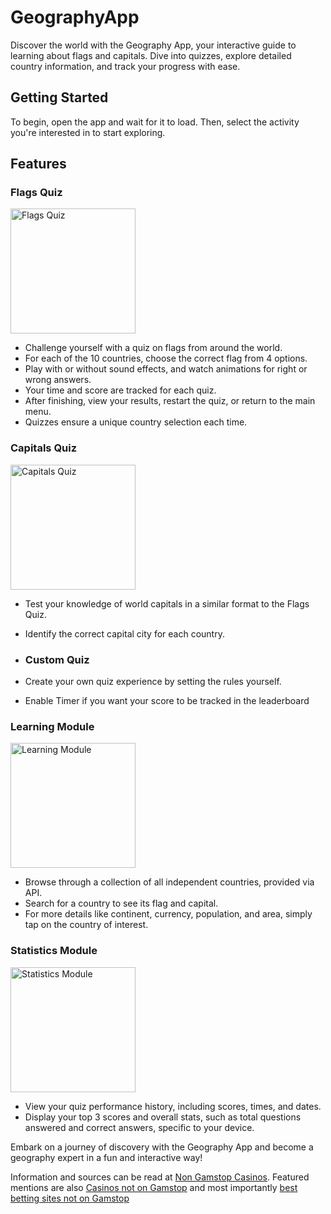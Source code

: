 # GeographyApp

Discover the world with the Geography App, your interactive guide to learning about flags and capitals. Dive into quizzes, explore detailed country information, and track your progress with ease.

## Getting Started

To begin, open the app and wait for it to load. Then, select the activity you're interested in to start exploring.

## Features


### Flags Quiz

<img src="https://github.com/nikagacho/GeographyApp/assets/145837221/80ea39bf-6da3-4cfe-9ea7-4af2345ec172" width="200" alt="Flags Quiz">

- Challenge yourself with a quiz on flags from around the world.
- For each of the 10 countries, choose the correct flag from 4 options.
- Play with or without sound effects, and watch animations for right or wrong answers.
- Your time and score are tracked for each quiz.
- After finishing, view your results, restart the quiz, or return to the main menu.
- Quizzes ensure a unique country selection each time.

### Capitals Quiz

<img src="https://github.com/nikagacho/GeographyApp/assets/145837221/41ad5ab9-fbd5-40ed-a939-8d761e3f653c" width="200" alt="Capitals Quiz">

- Test your knowledge of world capitals in a similar format to the Flags Quiz.
- Identify the correct capital city for each country.

- ### Custom Quiz


- Create your own quiz experience by setting the rules yourself.
- Enable Timer if you want your score to be tracked in the leaderboard

### Learning Module

<img src="https://github.com/nikagacho/GeographyApp/assets/145837221/336badc4-a0bd-47f3-b1ec-8070ee2eb350" width="200" alt="Learning Module">

- Browse through a collection of all independent countries, provided via API.
- Search for a country to see its flag and capital.
- For more details like continent, currency, population, and area, simply tap on the country of interest.

### Statistics Module

<img src="https://github.com/nikagacho/GeographyApp/assets/145837221/55ca7b38-9979-4608-b9e5-f55531a12fc5" width="200" alt="Statistics Module">

- View your quiz performance history, including scores, times, and dates.
- Display your top 3 scores and overall stats, such as total questions answered and correct answers, specific to your device.

Embark on a journey of discovery with the Geography App and become a geography expert in a fun and interactive way!


Information and sources can be read at [Non Gamstop Casinos](https://lgcnews.com/casinos-not-on-gamstop/).
Featured mentions are also [Casinos not on Gamstop](https://trancenet.org/)
and most importantly [best betting sites not on Gamstop](https://non-gamstop.uk/)
